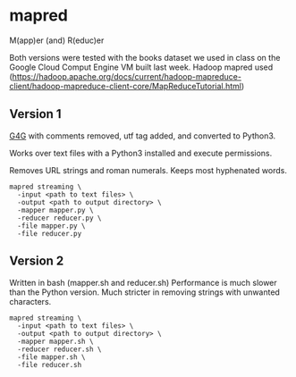 # mapred 
M(app)er (and) R(educ)er

Both versions were tested with the books dataset we used in class on the Google Cloud Comput Engine VM built last week.
Hadoop mapred used (https://hadoop.apache.org/docs/current/hadoop-mapreduce-client/hadoop-mapreduce-client-core/MapReduceTutorial.html)

## Version 1
[G4G](https://www.geeksforgeeks.org/hadoop-streaming-using-python-word-count-problem/) with comments removed, utf tag added, and converted to Python3. 

Works over text files with a Python3 installed and execute permissions.

Removes URL strings and roman numerals.  Keeps most hyphenated words.

```
mapred streaming \
  -input <path to text files> \
  -output <path to output directory> \
  -mapper mapper.py \
  -reducer reducer.py \
  -file mapper.py \
  -file reducer.py
```

## Version 2
Written in bash (mapper.sh and reducer.sh)
Performance is much slower than the Python version.  Much stricter in removing strings with unwanted characters.

```
mapred streaming \
  -input <path to text files> \
  -output <path to output directory> \
  -mapper mapper.sh \
  -reducer reducer.sh \
  -file mapper.sh \
  -file reducer.sh
```
